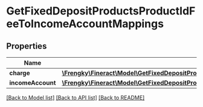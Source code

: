 # GetFixedDepositProductsProductIdFeeToIncomeAccountMappings

## Properties
Name | Type | Description | Notes
------------ | ------------- | ------------- | -------------
**charge** | [**\Frengky\Fineract\Model\GetFixedDepositProductsProductIdFeeToIncomeAccountMappingsCharge**](GetFixedDepositProductsProductIdFeeToIncomeAccountMappingsCharge.md) |  | [optional] 
**incomeAccount** | [**\Frengky\Fineract\Model\GetFixedDepositProductsProductIdFeeToIncomeAccountMappingsIncomeAccount**](GetFixedDepositProductsProductIdFeeToIncomeAccountMappingsIncomeAccount.md) |  | [optional] 

[[Back to Model list]](../../README.md#documentation-for-models) [[Back to API list]](../../README.md#documentation-for-api-endpoints) [[Back to README]](../../README.md)

